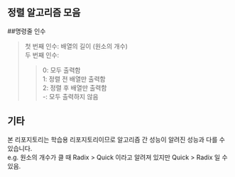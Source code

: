 ## 정렬 알고리즘 모음  

##명령줄 인수  
>첫 번째 인수: 배열의 길이 (원소의 개수)  
>두 번째 인수:
>	> 0: 모두 출력함  
>	> 1: 정렬 전 배열만 출력함  
>	> 2: 정렬 후 배열만 출력함  
>	> -: 모두 출력하지 않음  

## 기타  
본 리포지토리는 학습용 리포지토리이므로 알고리즘 간 성능이 알려진 성능과 다를 수 있습니다.  
e.g. 원소의 개수가 클 때 Radix > Quick 이라고 알려져 있지만 Quick > Radix 일 수 있음.  
